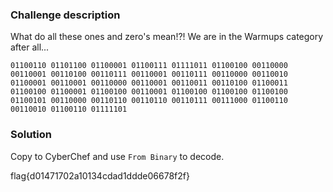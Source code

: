 ### Challenge description

What do all these ones and zero's mean!?! We are in the Warmups category after all...
```
01100110 01101100 01100001 01100111 01111011 01100100 00110000 00110001 00110100 00110111 00110001 00110111 00110000 00110010 01100001 00110001 00110000 00110001 00110011 00110100 01100011 01100100 01100001 01100100 00110001 01100100 01100100 01100100 01100101 00110000 00110110 00110110 00110111 00111000 01100110 00110010 01100110 01111101
```
### Solution

Copy to CyberChef and use `From Binary` to decode.

flag{d01471702a10134cdad1ddde06678f2f}